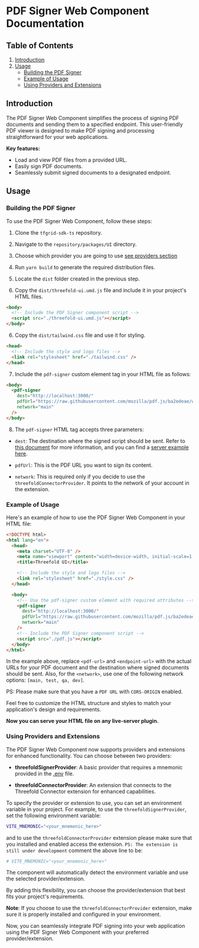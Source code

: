 # PDF Signer Web Component Documentation

## Table of Contents

1. [Introduction](#introduction)
2. [Usage](#usage)
   - [Building the PDF Signer](#building-the-pdf-signer)
   - [Example of Usage](#example-of-usage)
   - [Using Providers and Extensions](#using-providers-and-extensions)

## Introduction

The PDF Signer Web Component simplifies the process of signing PDF documents and sending them to a specified endpoint. This user-friendly PDF viewer is designed to make PDF signing and processing straightforward for your web applications.

**Key features:**

- Load and view PDF files from a provided URL.
- Easily sign PDF documents.
- Seamlessly submit signed documents to a designated endpoint.

## Usage

### Building the PDF Signer

To use the PDF Signer Web Component, follow these steps:

1. Clone the `tfgrid-sdk-ts` repository.

2. Navigate to the `repository/packages/UI` directory.

3. Choose which provider you are going to use [see providers section](#using-providers-and-extensions)

4. Run `yarn build` to generate the required distribution files.

5. Locate the `dist` folder created in the previous step.

6. Copy the `dist/threefold-ui.umd.js` file and include it in your project's HTML files.

```html
<body>
  <!-- Include the PDF Signer component script -->
  <script src="./threefold-ui.umd.js"></script>
</body>
```

6. Copy the `dist/tailwind.css` file and use it for styling.

```html
<head>
  <!-- Include the style and logo files -->
  <link rel="stylesheet" href="./tailwind.css" />
</head>
```

7. Include the `pdf-signer` custom element tag in your HTML file as follows:

```html
<body>
  <pdf-signer
    dest="http://localhost:3000/"
    pdfUrl="https://raw.githubusercontent.com/mozilla/pdf.js/ba2edeae/web/compressed.tracemonkey-pldi-09.pdf"
    network="main"
  />
</body>
```

8. The `pdf-signer` HTML tag accepts three parameters:

- `dest`: The destination where the signed script should be sent. Refer to [this document](./server_verification.md) for more information, and you can find a [server example here](../examples/server-example/).

- `pdfUrl`: This is the PDF URL you want to sign its content.

- `network`: This is required only if you decide to use the `threefoldConnectorProvider`. It points to the network of your account in the extension.

### Example of Usage

Here's an example of how to use the PDF Signer Web Component in your HTML file:

```html
<!DOCTYPE html>
<html lang="en">
  <head>
    <meta charset="UTF-8" />
    <meta name="viewport" content="width=device-width, initial-scale=1.0" />
    <title>Threefold UI</title>

    <!-- Include the style and logo files -->
    <link rel="stylesheet" href="./style.css" />
  </head>

  <body>
    <!-- Use the pdf-signer custom element with required attributes -->
    <pdf-signer
      dest="http://localhost:3000/"
      pdfUrl="https://raw.githubusercontent.com/mozilla/pdf.js/ba2edeae/web/compressed.tracemonkey-pldi-09.pdf"
      network="main"
    />
    <!-- Include the PDF Signer component script -->
    <script src="./pdf.js"></script>
  </body>
</html>
```

In the example above, replace `<pdf-url>` and `<endpoint-url>` with the actual URLs for your PDF document and the destination where signed documents should be sent. Also, for the `<network>`, use one of the following network options: `[main, test, qa, dev]`.

PS: Please make sure that you have a `PDF URL` with `CORS-ORIGIN` enabled.

Feel free to customize the HTML structure and styles to match your application's design and requirements.

**Now you can serve your HTML file on any live-server plugin.**

### Using Providers and Extensions

The PDF Signer Web Component now supports providers and extensions for enhanced functionality. You can choose between two providers:

- **threefoldSignerProvider**: A basic provider that requires a mnemonic provided in the [.env](../.env) file.

- **threefoldConnectorProvider**: An extension that connects to the Threefold Connector extension for enhanced capabilities.

To specify the provider or extension to use, you can set an environment variable in your project. For example, to use the `threefoldSignerProvider`, set the following environment variable:

```bash
VITE_MNEMONIC="<your_mnemonic_here>"
```

and to use the `threefoldConnectorProvider` extension please make sure that you installed and enabled access the extension. `PS: The extension is still under development`
comment the above line to be:

```bash
# VITE_MNEMONIC="<your_mnemonic_here>"
```

The component will automatically detect the environment variable and use the selected provider/extension.

By adding this flexibility, you can choose the provider/extension that best fits your project's requirements.

**Note**: If you choose to use the `threefoldConnectorProvider` extension, make sure it is properly installed and configured in your environment.

Now, you can seamlessly integrate PDF signing into your web application using the PDF Signer Web Component with your preferred provider/extension.

